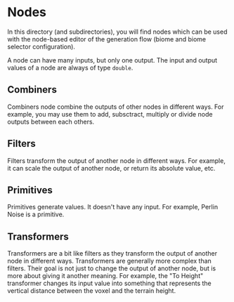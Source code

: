 # Nodes

In this directory (and subdirectories), you will find nodes which can be used with the 
node-based editor of the generation flow (biome and biome selector configuration).

A node can have many inputs, but only one output. The input and output values of a node are always of type `double`.

## Combiners

Combiners node combine the outputs of other nodes in different ways. For example, you may use them to add, subsctract, multiply or divide node outputs between each others.

## Filters

Filters transform the output of another node in different ways. For example, it can scale the output of another node, or return its absolute value, etc.

## Primitives

Primitives generate values. It doesn't have any input. For example, Perlin Noise is a primitive.

## Transformers

Transformers are a bit like filters as they transform the output of another node in different ways. Transformers are generally more complex than filters. Their goal is not just to change the output of another node, but is more about giving it another meaning. For example, the "To Height" transformer changes its input value into something that represents the vertical distance between the voxel and the terrain height.
